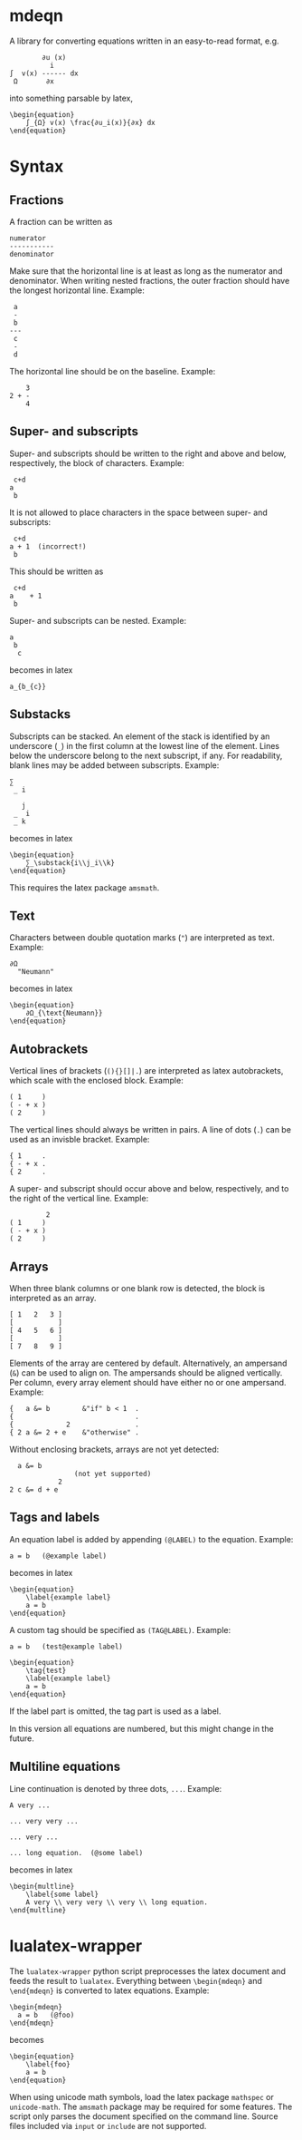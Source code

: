 mdeqn
=====

A library for converting equations written in an easy-to-read format, e.g.

            ∂u (x)
              i
    ∫  v(x) ------ dx
     Ω       ∂x

into something parsable by latex,

    \begin{equation}
        ∫_{Ω} v(x) \frac{∂u_i(x)}{∂x} dx
    \end{equation}

Syntax
======

Fractions
---------

A fraction can be written as

    numerator
    -----------
    denominator

Make sure that the horizontal line is at least as long as the numerator and
denominator.  When writing nested fractions, the outer fraction should have the
longest horizontal line.  Example:

     a
     -
     b
    ---
     c
     -
     d

The horizontal line should be on the baseline.  Example:

        3
    2 + -
        4

Super- and subscripts
---------------------

Super- and subscripts should be written to the right and above and below,
respectively, the block of characters.  Example:

     c+d
    a
     b

It is not allowed to place characters in the space between super- and
subscripts:

     c+d
    a + 1  (incorrect!)
     b

This should be written as

     c+d
    a    + 1
     b

Super- and subscripts can be nested.  Example:

    a
     b
      c

becomes in latex

    a_{b_{c}}

Substacks
---------

Subscripts can be stacked.  An element of the stack is identified by an
underscore (`_`) in the first column at the lowest line of the element.  Lines
below the underscore belong to the next subscript, if any.  For readability,
blank lines may be added between subscripts.  Example:

    ∑
     _ i

       j
     _  i
     _ k

becomes in latex

    \begin{equation}
        ∑_\substack{i\\j_i\\k}
    \end{equation}

This requires the latex package `amsmath`.

Text
----

Characters between double quotation marks (`"`) are interpreted as text.
Example:

    ∂Ω
      "Neumann"

becomes in latex

    \begin{equation}
        ∂Ω_{\text{Neumann}}
    \end{equation}

Autobrackets
------------

Vertical lines of brackets (`(){}[]|.`) are interpreted as latex autobrackets,
which scale with the enclosed block.  Example:

    ( 1     )
    ( - + x )
    ( 2     )

The vertical lines should always be written in pairs.  A line of dots (`.`) can
be used as an invisble bracket.  Example:

    { 1     .
    { - + x .
    { 2     .

A super- and subscript should occur above and below, respectively, and to the
right of the vertical line.  Example:

             2
    ( 1     )
    ( - + x )
    ( 2     )

Arrays
------

When three blank columns or one blank row is detected, the block is interpreted
as an array.

    [ 1   2   3 ]
    [           ]
    [ 4   5   6 ]
    [           ]
    [ 7   8   9 ]

Elements of the array are centered by default.  Alternatively, an ampersand
(`&`) can be used to align on.  The ampersands should be aligned vertically.
Per column, every array element should have either no or one ampersand.
Example:

    {   a &= b        &"if" b < 1  .
    {                              .
    {             2                .
    { 2 a &= 2 + e    &"otherwise" .

Without enclosing brackets, arrays are not yet detected:

      a &= b
                    (not yet supported)
                2
    2 c &= d + e

Tags and labels
---------------

An equation label is added by appending `(@LABEL)` to the equation.  Example:

    a = b   (@example label)

becomes in latex

    \begin{equation}
        \label{example label}
        a = b
    \end{equation}

A custom tag should be specified as `(TAG@LABEL)`.  Example:

    a = b   (test@example label)

    \begin{equation}
        \tag{test}
        \label{example label}
        a = b
    \end{equation}

If the label part is omitted, the tag part is used as a label.

In this version all equations are numbered, but this might change in the future.

Multiline equations
-------------------

Line continuation is denoted by three dots, `...`.  Example:

    A very ...

    ... very very ...

    ... very ...

    ... long equation.  (@some label)

becomes in latex

    \begin{multline}
        \label{some label}
        A very \\ very very \\ very \\ long equation.
    \end{multline}

lualatex-wrapper
================

The `lualatex-wrapper` python script preprocesses the latex document and feeds
the result to `lualatex`.  Everything between `\begin{mdeqn}` and `\end{mdeqn}`
is converted to latex equations.  Example:

    \begin{mdeqn}
      a = b   (@foo)
    \end{mdeqn}

becomes

    \begin{equation}
        \label{foo}
        a = b
    \end{equation}

When using unicode math symbols, load the latex package `mathspec` or
`unicode-math`.  The `amsmath` package may be required for some features.  The
script only parses the document specified on the command line.  Source files
included via `input` or `include` are not supported.
